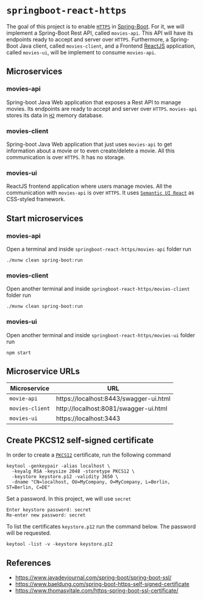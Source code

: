 # `springboot-react-https`

The goal of this project is to enable [`HTTPS`](https://en.wikipedia.org/wiki/HTTPS) in [Spring-Boot](https://spring.io/projects/spring-boot). For it, we will implement a Spring-Boot Rest API, called `movies-api`. This API will have its endpoints ready to accept and server over `HTTPS`. Furthermore, a Spring-Boot Java client, called `movies-client`, and a Frontend [ReactJS](https://reactjs.org/) application, called `movies-ui`, will be implement to consume `movies-api`.

## Microservices

### movies-api

Spring-boot Java Web application that exposes a Rest API to manage movies. Its endpoints are ready to accept and server over `HTTPS`. `movies-api` stores its data in [`H2`](https://www.h2database.com/html/main.html) memory database.

### movies-client

Spring-boot Java Web application that just uses `movies-api` to get information about a movie or to even create/delete a movie. All this communication is over `HTTPS`. It has no storage.

### movies-ui

ReactJS frontend application where users manage movies. All the communication with `movies-api` is over `HTTPS`. It uses [`Semantic UI React`](https://react.semantic-ui.com/) as CSS-styled framework.

## Start microservices

### movies-api

Open a terminal and inside `springboot-react-https/movies-api` folder run
```
./mvnw clean spring-boot:run
```

### movies-client

Open another terminal and inside `springboot-react-https/movies-client` folder run
```
./mvnw clean spring-boot:run
```

### movies-ui

Open another terminal and inside `springboot-react-https/movies-ui` folder run
```
npm start
```

## Microservice URLs

| Microservice    | URL                                    |
| --------------- | -------------------------------------- |
| `movie-api`     | https://localhost:8443/swagger-ui.html |
| `movies-client` | http://localhost:8081/swagger-ui.html  |
| `movies-ui`     | https://localhost:3443                 |

## Create PKCS12 self-signed certificate

In order to create a [`PKCS12`](https://en.wikipedia.org/wiki/PKCS_12) certificate, run the following command
```
keytool -genkeypair -alias localhost \
  -keyalg RSA -keysize 2048 -storetype PKCS12 \
  -keystore keystore.p12 -validity 3650 \
  -dname "CN=localhost, OU=MyCompany, O=MyCompany, L=Berlin, ST=Berlin, C=DE"
```

Set a password. In this project, we will use `secret`
```
Enter keystore password: secret
Re-enter new password: secret
```

To list the certificates `keystore.p12` run the command below. The password will be requested.
```
keytool -list -v -keystore keystore.p12
```

## References

- https://www.javadevjournal.com/spring-boot/spring-boot-ssl/
- https://www.baeldung.com/spring-boot-https-self-signed-certificate
- https://www.thomasvitale.com/https-spring-boot-ssl-certificate/